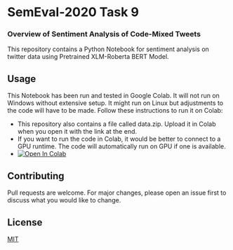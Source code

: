 # SemEval-2020 Task 9
### Overview of Sentiment Analysis of Code-Mixed Tweets

This repository contains a Python Notebook for sentiment analysis on twitter data using Pretrained XLM-Roberta BERT Model.

## Usage

This Notebook has been run and tested in Google Colab. It will not run on Windows without extensive setup. It might run on Linux but adjustments to the code will have to be made. Follow these instructions to run it on Colab:
- This repository also contains a file called data.zip. Upload it in Colab when you open it with the link at the end.
- If you want to run the code in Colab, it would be better to connect to a GPU runtime. The code will automatically run on GPU if one is available.
- [![Open In Colab](https://colab.research.google.com/assets/colab-badge.svg)](https://colab.research.google.com/drive/1tKsJiXZ0MXx1M_hlLwoHimtdvcKk5OEn?usp=sharing)

## Contributing
Pull requests are welcome. For major changes, please open an issue first to discuss what you would like to change.

## License
[MIT](https://choosealicense.com/licenses/mit/)